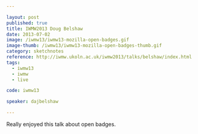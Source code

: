 ```yaml
---

layout: post
published: true
title: IWMW2013 Doug Belshaw
date: 2013-07-02
image: /iwmw13/iwmw13-mozilla-open-badges.gif
image-thumb: /iwmw13/iwmw13-mozilla-open-badges-thumb.gif
category: sketchnotes
reference: http://iwmw.ukoln.ac.uk/iwmw2013/talks/belshaw/index.html
tags:
  - iwmw13
  - iwmw
  - live

code: iwmw13

speaker: dajbelshaw

---
```


Really enjoyed this talk about open badges.
